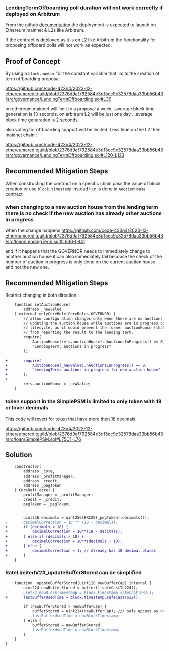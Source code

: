 
### LendingTermOffboarding poll duration will not work correctly if deployed on Arbitrum

From the github [documentation](https://github.com/code-423n4/2023-12-ethereumcreditguild#additional-context) the deployment is expected to launch on Ethereum mainnet & L2s like Arbitrum.

If the contract is deployed as it is on L2 like Arbitrum the functionality for proposing offboard polls will not work as expected.

## Proof of Concept

By using a `block.number` for the constant variable that limits the creation of term offboarding proposal 

https://github.com/code-423n4/2023-12-ethereumcreditguild/blob/2376d9af792584e3d15ec9c32578daa33bb56b43/src/governance/LendingTermOffboarding.sol#L36

on ethereum mainnet will limit to a proposal a week ..average block time generation is 13 seconds.
on arbitrum L2 will be just one day ...average block time generation is 2 seconds.

also voting for offboarding support will be limited. Less time on the L2 then mainnet chain :

https://github.com/code-423n4/2023-12-ethereumcreditguild/blob/2376d9af792584e3d15ec9c32578daa33bb56b43/src/governance/LendingTermOffboarding.sol#L120-L123

## Recommended Mitigation Steps

When constructing the contract on a specific chain pass the value of block creation or use `block.timestamp` instead like is done in `AuctionHouse` contract



### when changing to a new auction house from the lending term there is no check if the new auction has already other auctions in progress

when the change happens 
https://github.com/code-423n4/2023-12-ethereumcreditguild/blob/2376d9af792584e3d15ec9c32578daa33bb56b43/src/loan/LendingTerm.sol#L836-L841

and if it happens that the GOVERNOR needs to immediately change to another auction house it can also immediately fail becouse the check of the number of auction in progress is only done on the current auction house and not the new one.

## Recommended Mitigation Steps

Restrict changing in both direction :

```diff
    function setAuctionHouse(
        address _newValue
    ) external onlyCoreRole(CoreRoles.GOVERNOR) {
        // allow configuration changes only when there are no auctions in progress.
        // updating the auction house while auctions are in progress could break the loan
        // lifecycle, as it would prevent the former auctionHouse (that have active auctions)
        // from reporting the result to the lending term.
        require(
            AuctionHouse(refs.auctionHouse).nAuctionsInProgress() == 0,
            "LendingTerm: auctions in progress"
        );

+       require(
+           AuctionHouse(_newValue).nAuctionsInProgress() == 0,
+           "LendingTerm: auctions in progress for new auction house"
+       );
+
        refs.auctionHouse = _newValue;
    }
```



### token support in the SimplePSM is limited to only token with 18 or lover decimals

This code will revert for token that have more then 18 decimals

https://github.com/code-423n4/2023-12-ethereumcreditguild/blob/2376d9af792584e3d15ec9c32578daa33bb56b43/src/loan/SimplePSM.sol#L75C1-L76

## Solution

```diff
    constructor(
        address _core,
        address _profitManager,
        address _credit,
        address _pegToken
    ) CoreRef(_core) {
        profitManager = _profitManager;
        credit = _credit;
        pegToken = _pegToken;


        uint256 decimals = uint256(ERC20(_pegToken).decimals());
-       decimalCorrection = 10 ** (18 - decimals);
+       if (decimals < 18) {
+           decimalCorrection = 10**(18 - decimals);
+       } else if (decimals > 18) {
+           decimalCorrection = 10**(decimals - 18);
+       } else {
+           decimalCorrection = 1; // Already has 18 decimal places
+       }
    }
```


### RateLimitedV2#_updateBufferStored can be simplified

```diff
    function _updateBufferStored(uint128 newBufferCap) internal {
        uint224 newBufferStored = buffer().safeCastTo224();
-       uint32 newBlockTimestamp = block.timestamp.safeCastTo32();
+       lastBufferUsedTime = block.timestamp.safeCastTo32();

        if (newBufferStored > newBufferCap) {
            bufferStored = uint224(newBufferCap); /// safe upcast as no precision can be lost when going from 128 -> 224
-           lastBufferUsedTime = newBlockTimestamp;
        } else {
            bufferStored = newBufferStored;
-           lastBufferUsedTime = newBlockTimestamp;
        }
    }
}
```